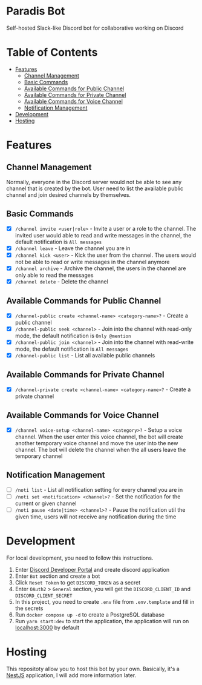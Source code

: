 # Paradis Bot <!-- omit in toc -->

Self-hosted Slack-like Discord bot for collaborative working on Discord

# Table of Contents <!-- omit in toc -->

- [Features](#features)
  - [Channel Management](#channel-management)
  - [Basic Commands](#basic-commands)
  - [Available Commands for Public Channel](#available-commands-for-public-channel)
  - [Available Commands for Private Channel](#available-commands-for-private-channel)
  - [Available Commands for Voice Channel](#available-commands-for-voice-channel)
  - [Notification Management](#notification-management)
- [Development](#development)
- [Hosting](#hosting)

# Features

## Channel Management

Normally, everyone in the Discord server would not be able to see any channel that is created by the bot. User need to list the available public channel and join desired channels by themselves.

## Basic Commands

- [x] `/channel invite <user|role>` - Invite a user or a role to the channel. The invited user would able to read and write messages in the channel, the default notification is `All messages`
- [x] `/channel leave` - Leave the channel you are in
- [x] `/channel kick <user>` - Kick the user from the channel. The users would not be able to read or write messages in the channel anymore
- [x] `/channel archive` - Archive the channel, the users in the channel are only able to read the messages
- [x] `/channel delete` - Delete the channel

## Available Commands for Public Channel

- [x] `/channel-public create <channel-name> <category-name>?` - Create a public channel
- [x] `/channel-public seek <channel>` - Join into the channel with read-only mode, the default notification is `Only @mention`
- [x] `/channel-public join <channel>` - Join into the channel with read-write mode, the default notification is `All messages`
- [x] `/channel-public list` - List all available public channels

## Available Commands for Private Channel

- [x] `/channel-private create <channel-name> <category-name>?` - Create a private channel

## Available Commands for Voice Channel

- [x] `/channel voice-setup <channel-name> <category>?` - Setup a voice channel. When the user enter this voice channel, the bot will create another temporary voice channel and move the user into the new channel. The bot will delete the channel when the all users leave the temporary channel

## Notification Management

- [ ] `/noti list` - List all notification setting for every channel you are in
- [ ] `/noti set <notification> <channel>?` - Set the notification for the current or given channel
- [ ] `/noti pause <date|time> <channel>?` - Pause the notification util the given time, users will not receive any notification during the time

# Development

For local development, you need to follow this instructions.

1. Enter [Discord Developer Portal](https://discord.com/developers/applications) and create discord application
2. Enter `Bot` section and create a bot
3. Click `Reset Token` to get `DISCORD_TOKEN` as a secret
4. Enter `OAuth2` > `General` section, you will get the `DISCORD_CLIENT_ID` and `DISCORD_CLIENT_SECRET`
5. In this project, you need to create `.env` file from `.env.template` and fill in the secrets
6. Run `docker compose up -d` to create a PostgreSQL database
7. Run `yarn start:dev` to start the application, the application will run on [localhost:3000](http://localhost:3000) by default

# Hosting

This repositoty allow you to host this bot by your own. Basically, it's a [NestJS](https://nestjs.com/) application, I will add more information later.
